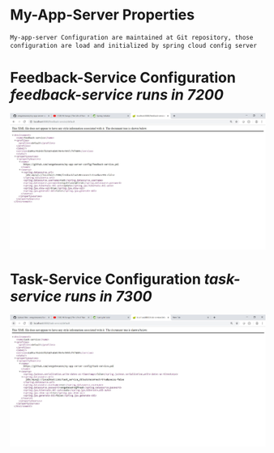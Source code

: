 # My-App-Server Properties
    My-app-server Configuration are maintained at Git repository, those configuration are load and initialized by spring cloud config server
 
# Feedback-Service Configuration *feedback-service runs in 7200*
![feedback](https://raw.githubusercontent.com/vengatesanns/Games/master/feedback.JPG)


# Task-Service Configuration   *task-service runs in 7300*
![feedback](https://raw.githubusercontent.com/vengatesanns/Games/master/task.JPG)


